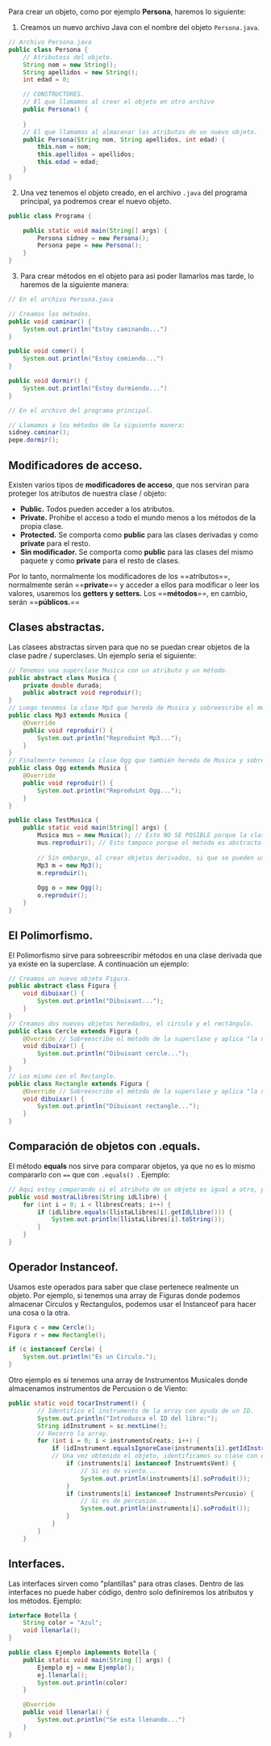Para crear un objeto, como por ejemplo **Persona**, haremos lo siguiente:

1. Creamos un nuevo archivo Java con el nombre del objeto ``Persona.java``.

````java
// Archivo Persona.java
public class Persona {
	// Atributoss del objeto.
	String nom = new String();
	String apellidos = new String();
	int edad = 0;

	// CONSTRUCTORES.
	// El que llamamos al crear el objeto en otro archivo
	public Persona() {
	
	}
	// El que llamamos al almacenar los atributos de un nuevo objeto.
	public Persona(String nom, String apellidos, int edad) {
		this.nom = nom;
		this.apellidos = apellidos;
		this.edad = edad;
	}
}
````

2. Una vez tenemos el objeto creado, en el archivo ``.java`` del programa principal, ya podremos crear el nuevo objeto.

````java
public class Programa {

	public static void main(String[] args) {
		Persona sidney = new Persona();
		Persona pepe = new Persona();
	}
}
````

3. Para crear métodos en el objeto para asi poder llamarlos mas tarde, lo haremos de la siguiente manera:

````java
// En el archivo Persona.java

// Creamos los métodos.
public void caminar() {
	System.out.println("Estoy caminando...")
}

public void comer() {
	System.out.println("Estoy comiendo...")
}

public void dormir() {
	System.out.println("Estoy durmiendo...")
}
````

````java
// En el archivo del programa principal.

// Llamamos a los métodos de la siguiente manera:
sidney.caminar();
pepe.dormir();
````

## Modificadores de acceso.

Existen varios tipos de **modificadores de acceso**, que nos serviran para proteger los atributos de nuestra clase / objeto:

- **Public.** Todos pueden acceder a los atributos.
- **Private.** Prohibe el acceso a todo el mundo menos a los métodos de la propia clase.
- **Protected.** Se comporta como **public** para las clases derivadas y como **private** para el resto.
- **Sin modificador.** Se comporta como **public** para las clases del mismo paquete y como **private** para el resto de clases.

Por lo tanto, normalmente los modificadores de los ==atributos==, normalmente serán ==**private**== y acceder a ellos para modificar o leer los valores, usaremos los **getters y setters.** Los ==**métodos**==, en cambio, serán ==**públicos.**==

## Clases abstractas.

Las clasees abstractas sirven para que no se puedan crear objetos de la clase padre / superclases. Un ejemplo seria el siguiente:

````java
// Tenemos una superclase Musica con un atributo y un método.
public abstract class Musica {
	private double durada;
	public abstract void reproduir();
}
// Luego tenemos la clase Mp3 que hereda de Musica y sobreescribe el metodo reproduir();
public class Mp3 extends Musica {
	@Override
	public void reproduir() {
		System.out.println("Reproduint Mp3...");
	}
}
// Finalmente tenemos la clase Ogg que también hereda de Musica y sobreescribe el mismo método.
public class Ogg extends Musica {
	@Override
	public void reproduir() {
		System.out.println("Reproduint Ogg...");
	}
}

public class TestMusica {
	public static void main(String[] args) {
		Musica mus = new Musica(); // Esto NO SE POSIBLE porque la clase Musica es abstracta.
		mus.reproduir(); // Esto tampoco porque el metodo es abstracto.
		
		// Sin embargo, al crear objetos derivados, si que se pueden usar los atributos y métodos:
		Mp3 m = new Mp3();
		m.reproduir();
		
		Ogg o = new Ogg();
		o.reproduir();
	}
}
````

## El Polimorfismo.

El Polimorfismo sirve para sobreescribir métodos en una clase derivada que ya existe en la superclase. A continuación un ejemplo:

````java
// Creamos un nuevo objeto Figura.
public abstract class Figura {
	void dibuixar() {
		System.out.println("Dibuixant...");
	}
}
// Creamos dos nuevos objetos heredados, el circulo y el rectángulo.
public class Cercle extends Figura {
	@Override // Sobreescribe el método de la superclase y aplica "la nueva salida."
	void dibuixar() {
		System.out.println("Dibuixant cercle...");
	}
}
// Los mismo con el Rectangle.
public class Rectangle extends Figura {
	@Override // Sobreescribe el método de la superclase y aplica "la nueva salida."
	void dibuixar() {
		System.out.println("Dibuixant rectangle...");
	}
}
````

## Comparación de objetos con .equals.

El método **equals** nos sirve para comparar objetos, ya que no es lo mismo compararlo con `` == `` que con ``.equals() ``.  Ejemplo:

````java
// Aqui estoy comparando si el atributo de un objeto es igual a otro, por lo que debo de usar .equals.
public void mostraLlibres(String idLlibre) {
	for (int i = 0; i < llibresCreats; i++) {
		if (idLlibre.equals(llistaLlibres[i].getIdLlibre())) {
			System.out.println(llistaLlibres[i].toString());
		}
	}
}
````

## Operador Instanceof.

Usamos este operados para saber que clase pertenece realmente un objeto. Por ejemplo, si tenemos una array de Figuras donde podemos almacenar Circulos y Rectangulos, podemos usar el Instanceof para hacer una cosa o la otra.

````java
Figura c = new Cercle();
Figura r = new Rectangle();

if (c instanceof Cercle) {
	System.out.println("Es un Circulo.");
}
````

Otro ejemplo es si tenemos una array de Instrumentos Musicales donde almacenamos instrumentos de Percusion o de Viento:

````java
public static void tocarInstrument() {
		// Identifico el instrumento de la array con ayuda de un ID.
		System.out.println("Introduzca el ID del libro:");
		String idInstrument = sc.nextLine();
        // Recorro la array.
		for (int i = 0; i < instrumentsCreats; i++) {
			if (idInstrument.equalsIgnoreCase(instruments[i].getIdInstrument())) {
            // Una vez obtenido el objeto, identificamos su clase con el instanceof.
				if (instruments[i] instanceof InstruemtsVent) {
					// Si es de viento...
					System.out.println(instruments[i].soProduit());
				}
				if (instruments[i] instanceof InstrumentsPercusio) {
					// Si es de percusion...
					System.out.println(instruments[i].soProduit());
				}
			}
		}
	}
````

## Interfaces.

Las interfaces sirven como "plantillas" para otras clases. Dentro de las interfaces no puede haber código, dentro solo definiremos los atributos y los métodos. Ejemplo:

````java
interface Botella {
	String color = "Azul";
	void llenarla();
}

public class Ejemplo implements Botella {
	public static void main(String [] args) {
		Ejemplo ej = new Ejemplo();
		ej.llenarla();
		System.out.println(color)
	}

	@Override
	public void llenarla() {
		System.out.println("Se esta llenando...")
	}
}
````